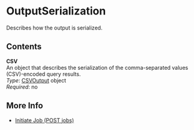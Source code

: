 # OutputSerialization<a name="api-OutputSerialization"></a>

Describes how the output is serialized\.

## Contents<a name="api-OutputSerialization-contents"></a>

**CSV**  
An object that describes the serialization of the comma\-separated values \(CSV\)\-encoded query results\.  
*Type*: [CSVOutput](api-CSVOutput.md) object  
*Required*: no

## More Info<a name="more-info-api-OutputSerialization"></a>

+ [Initiate Job \(POST jobs\)](api-initiate-job-post.md)